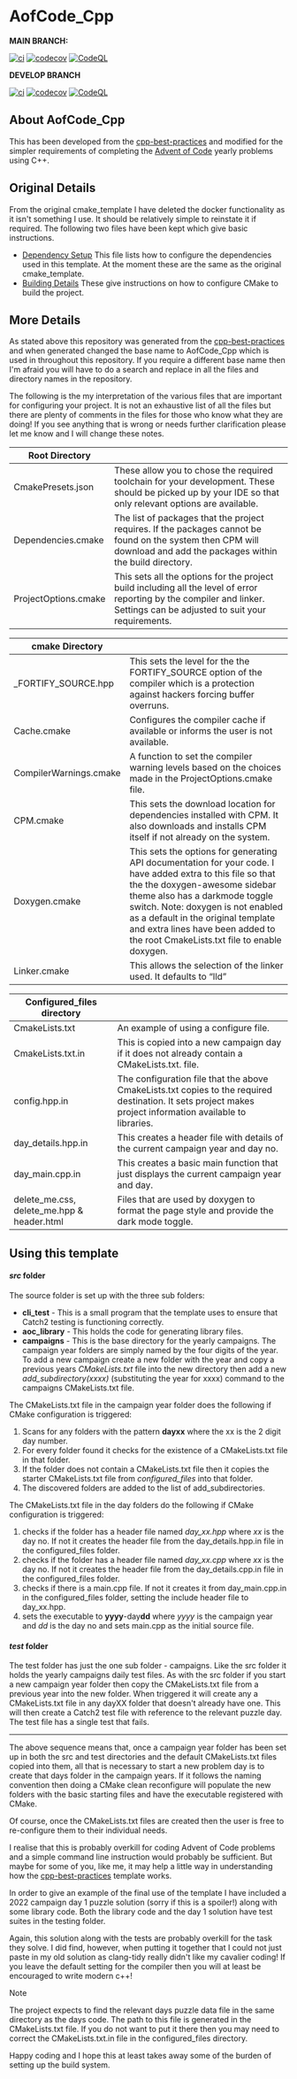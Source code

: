 # AofCode_Cpp

**MAIN BRANCH:**

[![ci](https://github.com/DouglasWebster/AofCode_Cpp/actions/workflows/ci.yml/badge.svg)](https://github.com/DouglasWebster/AofCode_Cpp/actions/workflows/ci.yml)
[![codecov](https://codecov.io/gh/DouglasWebster/AofCode_Cpp/branch/main/graph/badge.svg?token=2TCQB6B52P)](https://codecov.io/gh/DouglasWebster/AofCode_Cpp)
[![CodeQL](https://github.com/DouglasWebster/AofCode_Cpp/actions/workflows/codeql-analysis.yml/badge.svg)](https://github.com/DouglasWebster/AofCode_Cpp/actions/workflows/codeql-analysis.yml)

**DEVELOP BRANCH**


[![ci](https://github.com/DouglasWebster/AofCode_Cpp/actions/workflows/ci.yml/badge.svg?branch=develop)](https://github.com/DouglasWebster/AofCode_Cpp/actions/workflows/ci.yml)
[![codecov](https://codecov.io/gh/DouglasWebster/AofCode_Cpp/branch/develop/graph/badge.svg?token=2TCQB6B52P)](https://codecov.io/gh/DouglasWebster/AofCode_Cpp)
[![CodeQL](https://github.com/DouglasWebster/AofCode_Cpp/actions/workflows/codeql-analysis.yml/badge.svg?branch=develop)](https://github.com/DouglasWebster/AofCode_Cpp/actions/workflows/codeql-analysis.yml)



## About AofCode_Cpp

This has been developed from the [cpp-best-practices](https://github.com/cpp-best-practices/cmake_template) and modified for the simpler requirements of completing the [Advent of Code](https://adventofcode.com) yearly problems using C++.


## Original Details

From the original cmake_template I have deleted the docker functionality as it isn't something I use.  It should be relatively simple to reinstate it if required. The following two files have been kept which give basic instructions. 

 * [Dependency Setup](README_dependencies.md)
    This file lists how to configure the dependencies used in this template.  At the moment these are the same as the original cmake_template.
 * [Building Details](README_building.md) These give instructions on how to configure CMake to build the project. 

 ## More Details

 As stated above this repository was generated from the [cpp-best-practices](https://github.com/cpp-best-practices/cmake_template) and when generated changed the base name to AofCode_Cpp which is used in throughout this repository.  If you require a different base name then I'm afraid you will have to do a search and replace in all the files and directory names in the repository.

 The following is the my interpretation of the various files that are important for configuring your project.  It is not an exhaustive list of all the files but there are plenty of comments in the files for those who know what they are doing!  If you see anything that is wrong or needs further clarification please let me know and I will change these notes.

| Root Directory                          	|                                                                                                                                                                                                                                                                                                                                             	|
|-----------------------------------------	|---------------------------------------------------------------------------------------------------------------------------------------------------------------------------------------------------------------------------------------------------------------------------------------------------------------------------------------------	|
| CmakePresets.json                       	| These allow you to chose the required toolchain for your development. These should be picked up by your IDE so that only relevant options are available.                                                                                                                                                                                    	|
| Dependencies.cmake                      	| The list of packages that the project requires. If the packages cannot be found on the system then CPM will download and add the packages within the build directory.                                                                                                                                                                       	|
| ProjectOptions.cmake                    	| This sets all the options for the project build including all the level of error reporting by the compiler and linker. Settings can be adjusted to suit your requirements.                                                                                                                                                                  	|

| cmake Directory                         	|                                                                                                                                                                                                                                                                                                                                             	|
|-----------------------------------------	|---------------------------------------------------------------------------------------------------------------------------------------------------------------------------------------------------------------------------------------------------------------------------------------------------------------------------------------------	|
| _FORTIFY_SOURCE.hpp                     	| This sets the level for the the FORTIFY_SOURCE option of the compiler which is a protection against hackers forcing buffer overruns.                                                                                                                                                                                                        	|
| Cache.cmake                             	| Configures the compiler cache if available or informs the user is not available.                                                                                                                                                                                                                                                            	|
| CompilerWarnings.cmake                  	| A function to set the compiler warning levels based on the choices made in the ProjectOptions.cmake file.                                                                                                                                                                                                                                   	|
| CPM.cmake                               	| This sets the download location for dependencies installed with CPM. It also downloads and installs CPM itself if not already on the system.                                                                                                                                                                                                	|
| Doxygen.cmake                           	| This sets the options for generating API documentation for your code. I have added extra to this file so that the the doxygen-awesome sidebar theme also has a darkmode toggle switch. Note: doxygen is not enabled as a default in the original template and extra lines have been added to the root CmakeLists.txt file to enable doxygen. 	|
| Linker.cmake                            	| This allows the selection of the linker used. It defaults to “lld”                                                                                                                                                                                                                                                                          	|

| Configured_files directory              	|                                                                                                                                                                                                                                                                                                                                             	|
|-----------------------------------------	|---------------------------------------------------------------------------------------------------------------------------------------------------------------------------------------------------------------------------------------------------------------------------------------------------------------------------------------------	|
| CmakeLists.txt                          	| An example of using a configure file.                                                                                                                                                                                                                                                                                                      	|
| CmakeLists.txt.in                         	| This is copied into a new campaign day if it does not already contain a CMakeLists.txt. file.                                                                                                                                                                                       	|
| config.hpp.in                           	| The configuration file that the above CmakeLists.txt copies to the required destination. It sets project makes project information available to libraries.                                                                                                                                                                                  	|
| day_details.hpp.in                      	| This creates a header file with details of the current campaign year and day no.                                                                                                                                                                                                                                                            	|
| day_main.cpp.in                         	| This creates a basic main function that just displays the current campaign year and day.                                                                                                                                                                                                                                                    	|
| delete_me.css, delete_me.hpp & header.html | Files that are used by doxygen to format the page style and provide the dark mode toggle.                                                                                                                                                                                                                                                   	|                                                                                                                                 	

## Using this template

#### *src* folder


The source folder is set up with the three sub folders:

 * **cli_test** - This is a small program that the template uses to ensure that Catch2 testing is functioning correctly.
 * **aoc_library** - This holds the code for generating library files.
 * **campaigns** - This is the base directory for the yearly campaigns.  The campaign year folders are simply named by the four digits of the year. To add a new campaign create a new folder with the year and copy a previous years *CMakeLists.txt* file into the new directory then add a new *add_subdirectory(xxxx)* (substituting the year for xxxx) command to the campaigns CMakeLists.txt file.

 The CMakeLists.txt file in the campaign year folder does the following if CMake configuration is triggered:

1. Scans for any folders with the pattern **dayxx** where the xx is the 2 digit day number.
2. For every folder found it checks for the existence of a CMakeLists.txt file in that folder.
3. If the folder does not contain a CMakeLists.txt file then it copies the starter CMakeLists.txt file from *configured_files* into that folder.
4. The discovered folders are added to the list of add_subdirectories.

 The CMakeLists.txt file in the day folders do the following if CMake configuration is triggered:

 1. checks if the folder has a header file named *day_xx.hpp* where *xx* is the day no. If not it creates the header file from the day_details.hpp.in file in the configured_files folder.
 2. checks if the folder has a header file named *day_xx.cpp* where *xx* is the day no. If not it creates the header file from the day_details.cpp.in file in the configured_files folder.
 3. checks if there is a main.cpp file.  If not it creates it from day_main.cpp.in in the configured_files folder, setting the include header file to day_xx.hpp.
 4.  sets the executable to **yyyy**-day**dd** where *yyyy* is the campaign year and *dd* is the day no and sets main.cpp as the initial source file.

 #### *test* folder

 The test folder has just the one sub folder - campaigns.  Like the src folder it holds the yearly campaigns daily test files.  As with the src folder if you start a new campaign year folder then copy the CMakeLists.txt file from a previous year into the new folder.  When triggered it will create any a CMakeLists.txt file in any dayXX folder that doesn't already have one.  This will then create a Catch2 test file with reference to the relevant puzzle day.  The test file has a single test that fails.
 
 ----
The above sequence means that, once a campaign year folder has been set up in both the src and test directories and the default CMakeLists.txt files copied into them, all that is necessary to start a new problem day is to create that days folder in the campaign years.  If it follows the naming convention then doing a CMake clean reconfigure will populate the new folders with the basic starting files and have the executable registered with CMake.

Of course, once the CMakeLists.txt files are created then the user is free to re-configure them to their individual needs.

I realise that this is probably overkill for coding Advent of Code problems and a simple command line instruction would probably be sufficient. But maybe for some of you, like me, it may help a little way in understanding how the [cpp-best-practices](https://github.com/cpp-best-practices/cmake_template) template works.

In order to give an example of the final use of the template I have included a 2022 campaign day 1 puzzle solution (sorry if this is a spoiler!) along with some library code.  Both the library code and the day 1 solution have test suites in the testing folder.  

Again, this solution along with the tests are probably overkill for the task they solve.  I did find, however, when putting it together that I could not just paste in my old solution as clang-tidy really didn't like my cavalier coding!  If you leave the default setting for the compiler then you will at least be encouraged to write modern c++! 

> [!NOTE]
> The project expects to find the relevant days puzzle data file in the same directory as the days code.  The path to this file is generated in the CMakeLists.txt file.  If you do not want to put it there then you may need to
correct the CMakeLists.txt.in file in the configured_files directory.

Happy coding and I hope this at least takes away some of the burden of setting up the build system.
